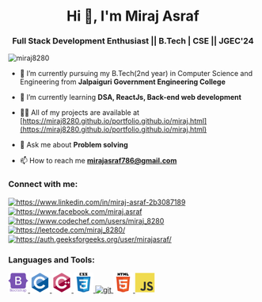 <h1 align="center">Hi 👋, I'm Miraj Asraf</h1>
<h3 align="center">Full Stack Development Enthusiast || B.Tech | CSE || JGEC'24</h3>

<p align="left"> <img src="https://komarev.com/ghpvc/?username=miraj8280&label=Profile%20views&color=0e75b6&style=flat" alt="miraj8280" /> </p>

- 🔭 I’m currently pursuing my B.Tech(2nd year) in Computer Science and Engineering from **Jalpaiguri Government Engineering College**

- 🌱 I’m currently learning **DSA, ReactJs, Back-end web development**

- 👨‍💻 All of my projects are available at [https://miraj8280.github.io/portfolio.github.io/miraj.html](https://miraj8280.github.io/portfolio.github.io/miraj.html)

- 💬 Ask me about **Problem solving**

- 📫 How to reach me **mirajasraf786@gmail.com**

<h3 align="left">Connect with me:</h3>
<p align="left">
<a href="https://linkedin.com/in/https://www.linkedin.com/in/miraj-asraf-2b3087189" target="blank"><img align="center" src="https://raw.githubusercontent.com/rahuldkjain/github-profile-readme-generator/master/src/images/icons/Social/linked-in-alt.svg" alt="https://www.linkedin.com/in/miraj-asraf-2b3087189" height="30" width="40" /></a>
<a href="https://fb.com/https://www.facebook.com/miraj.asraf" target="blank"><img align="center" src="https://raw.githubusercontent.com/rahuldkjain/github-profile-readme-generator/master/src/images/icons/Social/facebook.svg" alt="https://www.facebook.com/miraj.asraf" height="30" width="40" /></a>
<a href="https://www.codechef.com/users/https://www.codechef.com/users/miraj_8280" target="blank"><img align="center" src="https://cdn.jsdelivr.net/npm/simple-icons@3.1.0/icons/codechef.svg" alt="https://www.codechef.com/users/miraj_8280" height="30" width="40" /></a>
<a href="https://www.leetcode.com/https://leetcode.com/miraj_8280/" target="blank"><img align="center" src="https://raw.githubusercontent.com/rahuldkjain/github-profile-readme-generator/master/src/images/icons/Social/leet-code.svg" alt="https://leetcode.com/miraj_8280/" height="30" width="40" /></a>
<a href="https://auth.geeksforgeeks.org/user/https://auth.geeksforgeeks.org/user/mirajasraf/" target="blank"><img align="center" src="https://raw.githubusercontent.com/rahuldkjain/github-profile-readme-generator/master/src/images/icons/Social/geeks-for-geeks.svg" alt="https://auth.geeksforgeeks.org/user/mirajasraf/" height="30" width="40" /></a>
</p>

<h3 align="left">Languages and Tools:</h3>
<p align="left"> <a href="https://getbootstrap.com" target="_blank" rel="noreferrer"> <img src="https://raw.githubusercontent.com/devicons/devicon/master/icons/bootstrap/bootstrap-plain-wordmark.svg" alt="bootstrap" width="40" height="40"/> </a> <a href="https://www.cprogramming.com/" target="_blank" rel="noreferrer"> <img src="https://raw.githubusercontent.com/devicons/devicon/master/icons/c/c-original.svg" alt="c" width="40" height="40"/> </a> <a href="https://www.w3schools.com/cpp/" target="_blank" rel="noreferrer"> <img src="https://raw.githubusercontent.com/devicons/devicon/master/icons/cplusplus/cplusplus-original.svg" alt="cplusplus" width="40" height="40"/> </a> <a href="https://www.w3schools.com/css/" target="_blank" rel="noreferrer"> <img src="https://raw.githubusercontent.com/devicons/devicon/master/icons/css3/css3-original-wordmark.svg" alt="css3" width="40" height="40"/> </a> <a href="https://git-scm.com/" target="_blank" rel="noreferrer"> <img src="https://www.vectorlogo.zone/logos/git-scm/git-scm-icon.svg" alt="git" width="40" height="40"/> </a> <a href="https://www.w3.org/html/" target="_blank" rel="noreferrer"> <img src="https://raw.githubusercontent.com/devicons/devicon/master/icons/html5/html5-original-wordmark.svg" alt="html5" width="40" height="40"/> </a> <a href="https://developer.mozilla.org/en-US/docs/Web/JavaScript" target="_blank" rel="noreferrer"> <img src="https://raw.githubusercontent.com/devicons/devicon/master/icons/javascript/javascript-original.svg" alt="javascript" width="40" height="40"/> </a> </p>
